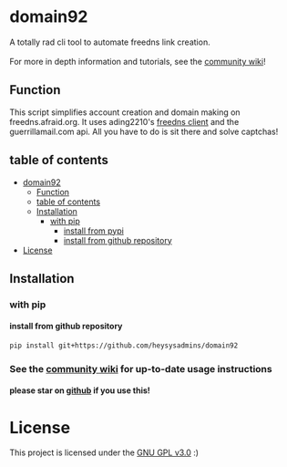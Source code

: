 # domain92
A totally rad cli tool to automate freedns link creation.<br><br>
For more in depth information and tutorials, see the [community wiki](https://github.com/sebastian-92/domain92/wiki)!
## Function
This script simplifies account creation and domain making on freedns.afraid.org.
It uses ading2210's [freedns client](https://github.com/ading2210/freedns-client) and the guerrillamail.com api.
All you have to do is sit there and solve captchas!
## table of contents
- [domain92](#domain92)
  - [Function](#function)
  - [table of contents](#table-of-contents)
  - [Installation](#installation)
    - [with pip](#with-pip)
      - [install from pypi](#install-from-pypi)
      - [install from github repository](#install-from-github-repository)
- [License](#license)

## Installation
### with pip
#### install from github repository
```bash
pip install git+https://github.com/heysysadmins/domain92
```
### See the [community wiki](https://github.com/sebastian-92/domain92/wiki/Usage) for up-to-date usage instructions
#### please star on [github](https://github.com/heysysadmins/domain92) if you use this!
# License
This project is licensed under the [GNU GPL v3.0](LICENSE) :)
